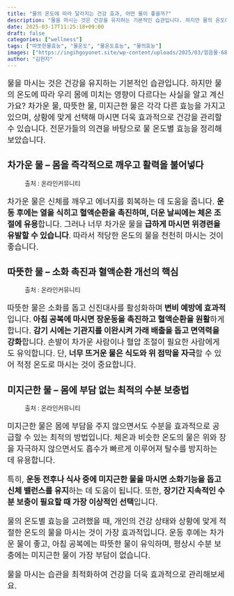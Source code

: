 ```yaml
---
title: "물의 온도에 따라 달라지는 건강 효과, 어떤 물이 좋을까?"
description: "물을 마시는 것은 건강을 유지하는 기본적인 습관입니다. 하지만 물의 온도에 따라 우리 몸에 미치는 영향이 다르다는 사실을 알고 계신가요? 차가운 물, 따뜻한 물, 미지근한 물은 각각 다른 효능을 가지고 있으며, 상황에 맞게 선택해 마시면 더욱 효과적으로 건강을 관리할 "
date: 2025-03-17T11:25:18+09:00
draft: false
categories: ["wellness"]
tags: ["따뜻한물효능", "물온도", "물온도효능", "물의효능"]
images: ["https://ingihgoyonet.site/wp-content/uploads/2025/03/얼음물-683x1024.jpg", "https://ingihgoyonet.site/wp-content/uploads/2025/03/뜨거운물.webp", "https://ingihgoyonet.site/wp-content/uploads/2025/03/미지근한물.webp"]
author: "김현지"
---
```


<p style="font-size:18px">물을 마시는 것은 건강을 유지하는 기본적인 습관입니다. 하지만 물의 온도에 따라 우리 몸에 미치는 영향이 다르다는 사실을 알고 계신가요? 차가운 물, 따뜻한 물, 미지근한 물은 각각 다른 효능을 가지고 있으며, 상황에 맞게 선택해 마시면 더욱 효과적으로 건강을 관리할 수 있습니다. 전문가들의 의견을 바탕으로 물 온도별 효능을 정리해보았습니다.</p> <h2 >차가운 물 – 몸을 즉각적으로 깨우고 활력을 불어넣다</h2> <figure ><img src="https://ingihgoyonet.site/wp-content/uploads/2025/03/얼음물-683x1024.jpg" alt="" style="aspect-ratio:16/9;object-fit:cover"/><figcaption >출처 : 온라인커뮤니티</figcaption></figure> <p style="font-size:18px">차가운 물은 신체를 깨우고 에너지를 회복하는 데 도움을 줍니다. <strong>운동 후에는 열을 식히고 혈액순환을 촉진하며, 더운 날씨에는 체온 조절에 유용</strong>합니다. 그러나 너무 차가운 물을<strong> 급하게 마시면 위경련을 유발할 수 있습니다</strong>. 따라서 적당한 온도의 물을 천천히 마시는 것이 좋습니다.</p> <h2 >따뜻한 물 – 소화 촉진과 혈액순환 개선의 핵심</h2> <figure ><img src="https://ingihgoyonet.site/wp-content/uploads/2025/03/뜨거운물.webp" alt="" style="aspect-ratio:16/9;object-fit:cover"/><figcaption >출처 : 온라인커뮤니티</figcaption></figure> <p style="font-size:18px">따뜻한 물은 소화를 돕고 신진대사를 활성화하며<strong> 변비 예방에 효과적</strong>입니다.<strong> 아침 공복에 마시면 장운동을 촉진하고 혈액순환을 원활</strong>하게 합니다. <strong>감기 시에는 기관지를 이완시켜 가래 배출을 돕고 면역력을 강화</strong>합니다. 손발이 차가운 사람이나 혈압 조절이 필요한 사람에게도 유익합니다. 단, <strong>너무 뜨거운 물은 식도와 위 점막을 자극</strong>할 수 있어 적정 온도로 마시는 것이 중요합니다.</p> <h2 >미지근한 물 – 몸에 부담 없는 최적의 수분 보충법</h2> <figure ><img src="https://ingihgoyonet.site/wp-content/uploads/2025/03/미지근한물.webp" alt="" style="aspect-ratio:16/9;object-fit:cover"/><figcaption >출처 : 온라인커뮤니티</figcaption></figure> <p style="font-size:18px">미지근한 물은 몸에 부담을 주지 않으면서도 수분을 효과적으로 공급할 수 있는 최적의 방법입니다. 체온과 비슷한 온도의 물은 위와 장을 자극하지 않으면서도 흡수가 빠르게 이루어져 탈수를 방지하는 데 유용합니다.</p> <p style="font-size:18px">특히, <strong>운동 전후나 식사 중에 미지근한 물을 마시면 소화기능을 돕고 신체 밸런스를 유지</strong>하는 데 도움이 됩니다. 또한, <strong>장기간 지속적인 수분 보충이 필요할 때 가장 이상적인 선택</strong>입니다.</p> <p style="font-size:18px">물의 온도별 효능을 고려했을 때, 개인의 건강 상태와 상황에 맞게 적절한 온도의 물을 마시는 것이 가장 효과적입니다. 운동 후에는 차가운 물이 좋고, 아침 공복에는 따뜻한 물이 유익하며, 평상시 수분 보충에는 미지근한 물이 가장 부담이 없습니다.</p> <p style="font-size:18px">물을 마시는 습관을 최적화하여 건강을 더욱 효과적으로 관리해보세요.</p>
